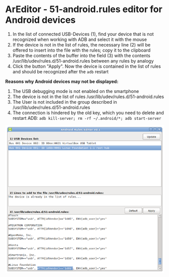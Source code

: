 # ArEditor - 51-android.rules editor for Android devices
1. In the list of connected USB-Devices (1), find your device that is not recognized when working with ADB and select it with the mouse
2. If the device is not in the list of rules, the necessary line (2) will be offered to insert into the file with the rules; copy it to the clipboard
3. Paste the contents of the buffer into the field (3) with the contents /usr/lib/udev/rules.d/51-android.rules between any rules by analogy
4. Click the button "Apply". Now the device is contained in the list of rules and should be recognized after the `adb` restart

**Reasons why Android devices may not be displayed:**
1. The USB debugging mode is not enabled on the smartphone
2. The device is not in the list of rules /usr/lib/udev/rules.d/51-android.rules
3. The User is not included in the group described in /usr/lib/udev/rules.d/51-android.rules 
4. The connection is hindered by the old key, which you need to delete and restart ADB: `adb kill-server; rm -rf ~/.android/*; adb start-server`

![](https://github.com/AKotov-dev/areditor/blob/main/ScreenShot.png)
